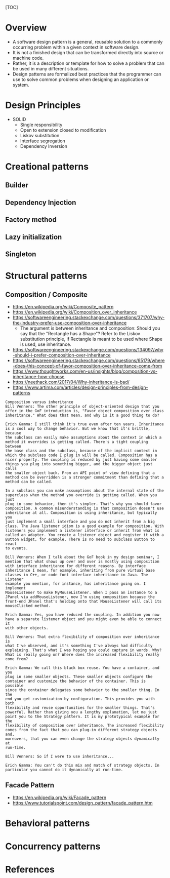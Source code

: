 [TOC]

# Overview

- A software design pattern is a general, reusable solution to a
  commonly occurring problem within a given context in software design.
- It is not a finished design that can be transformed directly into
  source or machine code.
- Rather, it is a description or template for how to solve a problem
  that can be used in many different situations.
- Design patterns are formalized best practices that the programmer can
  use to solve common problems when designing an application or system.

# Design Principles

- SOLID
    + Single responsibility
    + Open to extension closed to modification
    + Liskov substitution
    + Interface segregation
    + Dependency Inversion

# Creational patterns

## Builder

## Dependency Injection

## Factory method

## Lazy initialization

## Singleton

# Structural patterns

## Composition / Composite

- https://en.wikipedia.org/wiki/Composite_pattern
- https://en.wikipedia.org/wiki/Composition_over_inheritance
- https://softwareengineering.stackexchange.com/questions/371707/why-the-industry-prefer-use-composition-over-inheritance
    + The argument is between inheritance and composition: Should you say
      that the "Rectangle has a Shape"? Refer to the Liskov substitution
      principle, if Rectangle is meant to be used where Shape is used, use
      inheritance.
- https://softwareengineering.stackexchange.com/questions/134097/why-should-i-prefer-composition-over-inheritance
- https://softwareengineering.stackexchange.com/questions/65179/where-does-this-concept-of-favor-composition-over-inheritance-come-from
- https://www.thoughtworks.com/en-us/insights/blog/composition-vs-inheritance-how-choose
- https://neethack.com/2017/04/Why-inheritance-is-bad/
- https://www.artima.com/articles/design-principles-from-design-patterns

```
Composition versus inheritance
Bill Venners: The other principle of object-oriented design that you
offer in the GoF introduction is, "Favor object composition over class
inheritance." What does that mean, and why is it a good thing to do?

Erich Gamma: I still think it's true even after ten years. Inheritance
is a cool way to change behavior. But we know that it's brittle, because
the subclass can easily make assumptions about the context in which a
method it overrides is getting called. There's a tight coupling between
the base class and the subclass, because of the implicit context in
which the subclass code I plug in will be called. Composition has a
nicer property. The coupling is reduced by just having some smaller
things you plug into something bigger, and the bigger object just calls
the smaller object back. From an API point of view defining that a
method can be overridden is a stronger commitment than defining that a
method can be called.

In a subclass you can make assumptions about the internal state of the
superclass when the method you override is getting called. When you just
plug in some behavior, then it's simpler. That's why you should favor
composition. A common misunderstanding is that composition doesn't use
inheritance at all. Composition is using inheritance, but typically you
just implement a small interface and you do not inherit from a big
class. The Java listener idiom is a good example for composition. With
listeners you implement a listener interface or inherit from what is
called an adapter. You create a listener object and register it with a
Button widget, for example. There is no need to subclass Button to react
to events.

Bill Venners: When I talk about the GoF book in my design seminar, I
mention that what shows up over and over is mostly using composition
with interface inheritance for different reasons. By interface
inheritance I mean, for example, inheriting from pure virtual base
classes in C++, or code font interface inheritance in Java. The Listener
example you mention, for instance, has inheritance going on. I implement
MouseListener to make MyMouseListener. When I pass an instance to a
JPanel via addMouseListener, now I'm using composition because the
front-end JPanel that's holding onto that MouseListener will call its
mouseClicked method.

Erich Gamma: Yes, you have reduced the coupling. In addition you now
have a separate listener object and you might even be able to connect it
with other objects.

Bill Venners: That extra flexibility of composition over inheritance is
what I've observed, and it's something I've always had difficulty
explaining. That's what I was hoping you could capture in words. Why?
What is really going on? Where does the increased flexibility really
come from?

Erich Gamma: We call this black box reuse. You have a container, and you
plug in some smaller objects. These smaller objects configure the
container and customize the behavior of the container. This is possible
since the container delegates some behavior to the smaller thing. In the
end you get customization by configuration. This provides you with both
flexibility and reuse opportunities for the smaller things. That's
powerful. Rather than giving you a lengthy explanation, let me just
point you to the Strategy pattern. It is my prototypical example for the
flexibility of composition over inheritance. The increased flexibility
comes from the fact that you can plug-in different strategy objects and,
moreovers, that you can even change the strategy objects dynamically at
run-time.

Bill Venners: So if I were to use inheritance...

Erich Gamma: You can't do this mix and match of strategy objects. In
particular you cannot do it dynamically at run-time.
```


## Facade Pattern

- https://en.wikipedia.org/wiki/Facade_pattern
- https://www.tutorialspoint.com/design_pattern/facade_pattern.htm

# Behavioral patterns


# Concurrency patterns

# References

[book]: https://en.wikipedia.org/wiki/Design_Patterns
[wiki]: https://en.wikipedia.org/wiki/Software_design_pattern
[five-principles]: https://en.wikipedia.org/wiki/SOLID_(object-oriented_design)
[facade-pattern]: https://en.wikipedia.org/wiki/Facade_pattern
